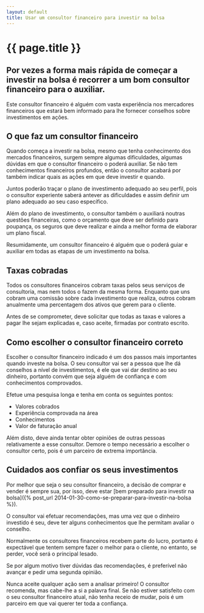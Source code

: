 ```yaml
---
layout: default
title: Usar um consultor financeiro para investir na bolsa
---
```


#  {{ page.title }}

## Por vezes a forma mais rápida de começar a investir na bolsa é recorrer a um bom consultor financeiro para o auxiliar.

Este consultor financeiro é alguém com vasta experiência nos mercadores financeiros que estará bem informado para lhe fornecer conselhos sobre investimentos em ações.

## O que faz um consultor financeiro

Quando começa a investir na bolsa, mesmo que tenha conhecimento dos mercados financeiros, surgem sempre algumas dificuldades, algumas dúvidas em que o consultor financeiro o poderá auxiliar. Se não tem conhecimentos financeiros profundos, então o consultor acabará por também indicar quais as ações em que deve investir e quando.

Juntos poderão traçar o plano de investimento adequado ao seu perfil, pois o consultor experiente saberá antever as dificuldades e assim definir um plano adequado ao seu caso específico.

Além do plano de investimento, o consultor também o auxiliará noutras questões financeiras, como o orçamento que deve ser definido para poupança, os seguros que deve realizar e ainda a melhor forma de elaborar um plano fiscal.

Resumidamente, um consultor financeiro é alguém que o poderá guiar e auxiliar em todas as etapas de um investimento na bolsa.

## Taxas cobradas

Todos os consultores financeiros cobram taxas pelos seus serviços de consultoria, mas nem todos o fazem da mesma forma. Enquanto que uns cobram uma comissão sobre cada investimento que realiza, outros cobram anualmente uma percentagem dos ativos que gerem para o cliente.

Antes de se comprometer, deve solicitar que todas as taxas e valores a pagar lhe sejam explicadas e, caso aceite, firmadas por contrato escrito.

## Como escolher o consultor financeiro correto

Escolher o consultor financeiro indicado é um dos passos mais importantes quando investe na bolsa. O seu consultor vai ser a pessoa que lhe dá conselhos a nível de investimentos, é ele que vai dar destino ao seu dinheiro, portanto convém que seja alguém de confiança e com conhecimentos comprovados.

Efetue uma pesquisa longa e tenha em conta os seguintes pontos:

* Valores cobrados
* Experiência comprovada na área
* Conhecimentos
* Valor de faturação anual

Além disto, deve ainda tentar obter opiniões de outras pessoas relativamente a esse consultor. Demore o tempo necessário a escolher o consultor certo, pois é um parceiro de extrema importância.

## Cuidados aos confiar os seus investimentos

Por melhor que seja o seu consultor financeiro, a decisão de comprar e vender é sempre sua, por isso, deve estar [bem preparado para investir na bolsa]({% post_url 2014-01-30-como-se-preparar-para-investir-na-bolsa %}).

O consultor vai efetuar recomendações, mas uma vez que o dinheiro investido é seu, deve ter alguns conhecimentos que lhe permitam avaliar o conselho.

Normalmente os consultores financeiros recebem parte do lucro, portanto é expectável que tentem sempre fazer o melhor para o cliente, no entanto, se perder, você será o principal lesado.

Se por algum motivo tiver dúvidas das recomendações, é preferível não avançar e pedir uma segunda opinião.

Nunca aceite qualquer ação sem a analisar primeiro! O consultor recomenda, mas cabe-lhe a si a palavra final. Se não estiver satisfeito com o seu consultor financeiro atual, não tenha receio de mudar, pois é um parceiro em que vai querer ter toda a confiança.
